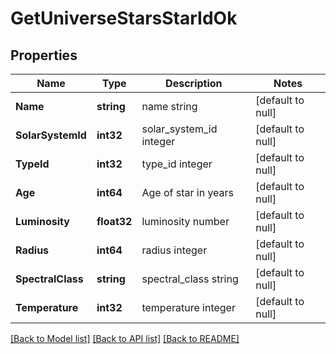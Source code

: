 # GetUniverseStarsStarIdOk

## Properties
Name | Type | Description | Notes
------------ | ------------- | ------------- | -------------
**Name** | **string** | name string | [default to null]
**SolarSystemId** | **int32** | solar_system_id integer | [default to null]
**TypeId** | **int32** | type_id integer | [default to null]
**Age** | **int64** | Age of star in years | [default to null]
**Luminosity** | **float32** | luminosity number | [default to null]
**Radius** | **int64** | radius integer | [default to null]
**SpectralClass** | **string** | spectral_class string | [default to null]
**Temperature** | **int32** | temperature integer | [default to null]

[[Back to Model list]](../README.md#documentation-for-models) [[Back to API list]](../README.md#documentation-for-api-endpoints) [[Back to README]](../README.md)


